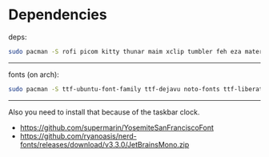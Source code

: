 # Dependencies
deps:
```bash
sudo pacman -S rofi picom kitty thunar maim xclip tumbler feh eza materia-gtk-theme lxappearance papirus-icon-theme yad
```
---
fonts (on arch):
```bash
sudo pacman -S ttf-ubuntu-font-family ttf-dejavu noto-fonts ttf-liberation ttf-fira-code ttf-hack ttf-roboto noto-fonts-emoji
```
---

Also you need to install that because of the taskbar clock.

+ https://github.com/supermarin/YosemiteSanFranciscoFont
+ https://github.com/ryanoasis/nerd-fonts/releases/download/v3.3.0/JetBrainsMono.zip
